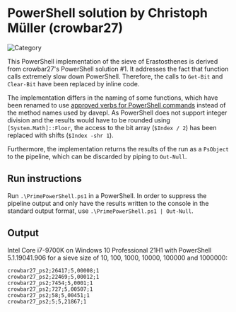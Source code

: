 # PowerShell solution by Christoph Müller (crowbar27)
![Category](https://img.shields.io/badge/Category-faithful-green)

This PowerShell implementation of the sieve of Erastosthenes is derived from crowbar27's PowerShell solution #1. It addresses the fact that function calls extremely slow down PowerShell. Therefore, the calls to `Get-Bit` and `Clear-Bit` have been replaced by inline code.

The implementation differs in the naming of some functions, which have been renamed to use [approved verbs for PowerShell commands](https://docs.microsoft.com/en-gb/powershell/scripting/developer/cmdlet/approved-verbs-for-windows-powershell-commands?view=powershell-7.1) instead of the method names used by davepl. As PowerShell does not support integer division and the results would have to be rounded using `[System.Math]::Floor`, the access to the bit array (`$Index / 2`) has been replaced with shifts (`$Index -shr 1`).

Furthermore, the implementation returns the results of the run as a `PsObject` to the pipeline, which can be discarded by piping to `Out-Null`.

## Run instructions
Run `.\PrimePowerShell.ps1` in a PowerShell. In order to suppress the pipeline output and only have the results written to the console in the standard output format, use `.\PrimePowerShell.ps1 | Out-Null`.

## Output
Intel Core i7-9700K on Windows 10 Professional 21H1 with PowerShell 5.1.19041.906 for a sieve size of 10, 100, 1000, 10000, 100000 and 1000000:

```
crowbar27_ps2;26417;5,00008;1
crowbar27_ps2;22469;5,00012;1
crowbar27_ps2;7454;5,0001;1
crowbar27_ps2;727;5,00507;1
crowbar27_ps2;58;5,00451;1
crowbar27_ps2;5;5,21867;1
```
